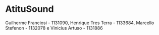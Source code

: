 # AtituSound
Guilherme Franciosi - 1131090, Henrique Tres Terra - 1133684, Marcello Stefenon - 1132078 e Vinicius Artuso - 1131886

